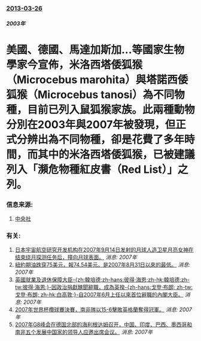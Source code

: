 ### [2013-03-26](/news/2013/03/26/index.md)

##### 2003年
# 美國、德國、馬達加斯加...等國家生物學家今宣佈，米洛西塔倭狐猴（Microcebus marohita）與塔諾西倭狐猴（Microcebus tanosi）為不同物種，目前已列入鼠狐猴家族。此兩種動物分別在2003年與2007年被發現，但正式分辨出為不同物種，卻是花費了多年時間，而其中的米洛西塔倭狐猴，已被建議列入「瀕危物種紅皮書（Red List）」之列。




### 信息来源:

1. [中央社](https://web.archive.org/web/20160304203905/http://www.cna.com.tw/News/aIT/201303260189-1.aspx)

### 有关:

1. [ 日本宇宙航空研究开发机构在2007年9月14日发射的月球人造卫星月亮女神在结束绕月探测任务后，撞向月球表面。](/news/2009/06/11/日本宇宙航空研究开发机构在2007年9月14日发射的月球人造卫星月亮女神在结束绕月探测任务后-撞向月球表面.md) _消息: 2007年_
2. [紐約期油跌穿75美元，報74.54美元。是2007年8月31日以來的最低。](/news/2008/10/16/紐約期油跌穿75美元-報7454美元-是2007年8月31日以來的最低.md) _消息: 2007年_
3. [英國就業及退休保障大臣-{zh:韓培德;zh-hans:彼得·海恩;zh-hk:韓培德;zh-tw:彼得·海恩;}-因政治捐獻醜聞辭職，成為英揆-{zh-hans:戈登·布朗; zh-tw:戈登·布朗; zh-hk:白高敦;}-自2007年6月上任以來首位辭職的內閣大臣。](/news/2008/01/25/英國就業及退休保障大臣-zh-韓培德-zh-hans-彼得-海恩-zh-hk-韓培德-zh-tw-彼得-海恩-因政.md) _消息: 2007年_
4. [2007年世界杯欖球賽決賽，南非隊以15-6擊敗英格蘭奪得冠軍。](/news/2007/10/20/2007年世界杯欖球賽決賽-南非隊以15-6擊敗英格蘭奪得冠軍.md) _消息: 2007年_
5. [ 2007年G8峰会在德国北部的海利根达姆召开，中国、印度、巴西、墨西哥和南非五个发展中国家的领导人应邀出席会议。](/news/2007/06/6/2007年G8峰会在德国北部的海利根达姆召开-中国-印度-巴西-墨西哥和南非五个发展中国家的领导人应邀出席会议.md) _消息: 2007年_
